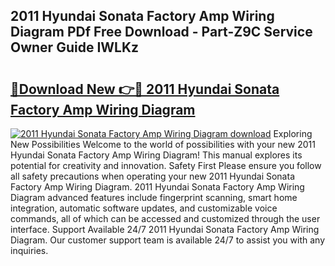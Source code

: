 ## 2011 Hyundai Sonata Factory Amp Wiring Diagram PDf Free Download - Part-Z9C Service Owner Guide IWLKz

# <h2><a href="http://dfo8ff.blite.top/?on=2011+Hyundai+Sonata+Factory+Amp+Wiring+Diagram">🔗Download New 👉🔴 2011 Hyundai Sonata Factory Amp Wiring Diagram</a></h2>

[![2011 Hyundai Sonata Factory Amp Wiring Diagram download](https://i.imgur.com/lujVjoI.png)](http://dfo8ff.blite.top/?on=2011+Hyundai+Sonata+Factory+Amp+Wiring+Diagram)
Exploring New Possibilities Welcome to the world of possibilities with your new 2011 Hyundai Sonata Factory Amp Wiring Diagram! This manual explores its potential for creativity and innovation. Safety First Please ensure you follow all safety precautions when operating your new 2011 Hyundai Sonata Factory Amp Wiring Diagram. 2011 Hyundai Sonata Factory Amp Wiring Diagram advanced features include fingerprint scanning, smart home integration, automatic software updates, and customizable voice commands, all of which can be accessed and customized through the user interface. Support Available 24/7 2011 Hyundai Sonata Factory Amp Wiring Diagram. Our customer support team is available 24/7 to assist you with any inquiries.
